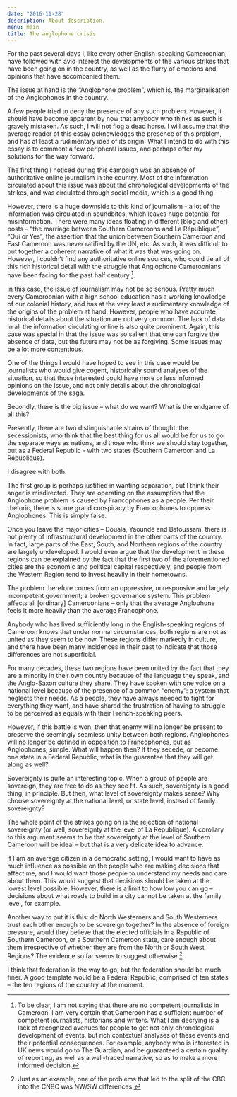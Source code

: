```yaml
---
date: "2016-11-28"
description: About description.
menu: main
title: The anglophone crisis
---
```


For the past several days I, like every other English-speaking Cameroonian, have followed with avid interest the developments of the various strikes that have been going on in the country, as well as the flurry of emotions and opinions that have accompanied them.

The issue at hand is the “Anglophone problem”, which is, the marginalisation of the Anglophones in the country.

A few people tried to deny the presence of any such problem. However, it should have become apparent by now that anybody who thinks as such is gravely mistaken. As such, I will not flog a dead horse. I will assume that the average reader of this essay acknowledges the presence of this problem, and has at least a rudimentary idea of its origin. What I intend to do with this essay is to comment a few peripheral issues, and perhaps offer my solutions for the way forward.

The first thing I noticed during this campaign was an absence of authoritative online journalism in the country. Most of the information circulated about this issue was about the chronological developments of the strikes, and was circulated through social media, which is a good thing. 

However, there is a huge downside to this kind of journalism - a lot of the information was circulated in soundbites, which leaves huge potential for misinformation. There were many ideas floating in different [blog and other] posts – “the marriage between Southern Cameroons and La République”, “Oui or Yes”, the assertion that the union between Southern Cameroon and East Cameroon was never ratified by the UN, etc.  As such, it was difficult to put together a coherent narrative of what it was that was going on. However, I couldn’t find any authoritative online sources, who could tie all of this rich historical detail with the struggle that Anglophone Cameroonians have been facing for the past half century [^one]. 

In this case, the issue of journalism may not be so serious. Pretty much every Cameroonian with a high school education has a working knowledge of our colonial history, and has at the very least a rudimentary knowledge of the origins of the problem at hand. However, people who have accurate historical details about the situation are not very common. The lack of data in all the information circulating online is also quite prominent. Again, this case was special in that the issue was so salient that one can forgive the absence of data, but the future may not be as forgiving. Some issues may be a lot more contentious.

One of the things I would have hoped to see in this case would be journalists who would give cogent, historically sound analyses of the situation, so that those interested could have more or less informed opinions on the issue, and not only details about the chronological developments of the saga.

Secondly, there is the big issue – what do we want? What is the endgame of all this?

Presently, there are two distinguishable strains of thought: the secessionists, who think that the best thing for us all would be for us to go the separate ways as nations, and those who think we should stay together, but as a Federal Republic - with two states (Southern Cameroon and La République).

I disagree with both.

The first group is perhaps justified in wanting separation, but I think their anger is misdirected. They are operating on the assumption that the Anglophone problem is caused by Francophones as a people. Per their rhetoric, there is some grand conspiracy by Francophones to oppress Anglophones. This is simply false. 

Once you leave the major cities – Douala, Yaoundé and Bafoussam, there is not plenty of infrastructural development in the other parts of the country. In fact, large parts of the East, South, and Northern regions of the country are largely undeveloped. I would even argue that the development in these regions can be explained by the fact that the first two of the aforementioned cities are the economic and political capital respectively, and people from the Western Region tend to invest heavily in their hometowns. 

The problem therefore comes from an oppressive, unresponsive and largely incompetent government; a broken governance system. This problem affects all [ordinary] Cameroonians – only that the average Anglophone feels it more heavily than the average Francophone.

Anybody who has lived sufficiently long in the English-speaking regions of Cameroon knows that under normal circumstances, both regions are not as united as they seem to be now. These regions differ markedly in culture, and there have been many incidences in their past to indicate that those differences are not superficial.

For many decades, these two regions have been united by the fact that they are a minority in their own country because of the language they speak, and the Anglo-Saxon culture they share. They have spoken with one voice on a national level because of the presence of a common “enemy”: a system that neglects their needs. As a people, they have always needed to fight for everything they want, and have shared the frustration of having to struggle to be perceived as equals with their French-speaking peers.

However, if this battle is won, then that enemy will no longer be present to preserve the seemingly seamless unity between both regions. Anglophones will no longer be defined in opposition to Francophones, but as Anglophones, simple. What will happen then? If they secede, or become one state in a Federal Republic, what is the guarantee that they will get along as well? 

Sovereignty is quite an interesting topic. When a group of people are sovereign, they are free to do as they see fit. As such, sovereignty is a good thing, in principle. But then, what level of sovereignty makes sense? Why choose sovereignty at the national level, or state level, instead of family sovereignty?

The whole point of the strikes going on is the rejection of national sovereignty (or well, sovereignty at the level of La Republique). A corollary to this argument seems to be that sovereignty at the level of Southern Cameroon will be ideal – but that is a very delicate idea to advance.

if I am an average citizen in a democratic setting, I would want to have as much influence as possible on the people who are making decisions that affect me, and I would want those people to understand my needs and care about them. This would suggest that decisions should be taken at the lowest level possible. However, there is a limit to how low you can go – decisions about what roads to build in a city cannot be taken at the family level, for example.

Another way to put it is this: do North Westerners and South Westerners trust each other enough to be sovereign together? In the absence of foreign pressure, would they believe that the elected officials in a Republic of Southern Cameroon, or a Southern Cameroon state, care enough about them irrespective of whether they are from the North or South West Regions? The evidence so far seems to suggest otherwise [^two].

I think that federation is the way to go, but the federation should be much finer. A good template would be a Federal Republic, comprised of ten states – the ten regions of the country at the moment.

[^one]: To be clear, I am not saying that there are no competent journalists in Cameroon. I am very certain that Cameroon has a sufficient number of competent journalists, historians and writers. What I am decrying is a lack of recognized avenues for people to get not only chronological development of events, but rich contextual analyses of these events and their potential consequences. For example, anybody who is interested in UK news would go to The Guardian, and be guaranteed a certain quality of reporting, as well as a well-traced narrative, so as to make a more informed decision.

[^two]: Just as an example, one of the problems that led to the split of the CBC into the CNBC was NW/SW differences.

